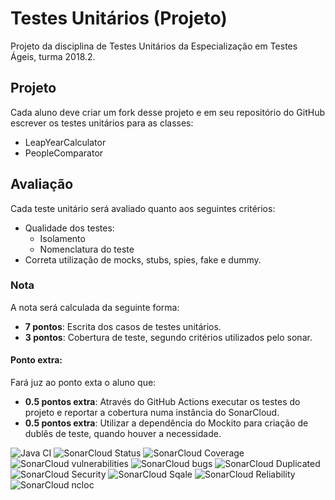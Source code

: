 # Testes Unitários (Projeto)

Projeto da disciplina de Testes Unitários da Especialização em Testes Ágeis, turma
2018.2.

## Projeto

Cada aluno deve criar um fork desse projeto e em seu repositório do GitHub escrever os testes
unitários para as classes:
- LeapYearCalculator
- PeopleComparator

## Avaliação

 Cada teste unitário será avaliado quanto aos seguintes critérios:
- Qualidade dos testes:
    - Isolamento
    - Nomenclatura do teste
- Correta utilização de mocks, stubs, spies, fake e dummy.

### Nota

A nota será calculada da seguinte forma:
- **7 pontos**: Escrita dos casos de testes unitários.
- **3 pontos**: Cobertura de teste, segundo critérios utilizados
pelo sonar.
    
#### Ponto extra:

Fará juz ao ponto exta o aluno que: 
- **0.5 pontos extra**: Através do GitHub Actions executar os testes do projeto
e reportar a cobertura numa instância do SonarCloud.
- **0.5 pontos extra**: Utilizar a dependência do Mockito para criação de
dublês de teste, quando houver a necessidade.

![Java CI](https://github.com/lazarofsjunior/unit-testing-project/workflows/Java%20CI/badge.svg)
![SonarCloud Status](https://sonarcloud.io/api/project_badges/measure?project=lazarofsjunior_unit-testing-project&metric=alert_status)
![SonarCloud Coverage](https://sonarcloud.io/api/project_badges/measure?project=lazarofsjunior_unit-testing-project&metric=coverage)
![SonarCloud vulnerabilities](https://sonarcloud.io/api/project_badges/measure?project=lazarofsjunior_unit-testing-project&metric=vulnerabilities)
![SonarCloud bugs](https://sonarcloud.io/api/project_badges/measure?project=lazarofsjunior_unit-testing-project&metric=bugs)
![SonarCloud Duplicated](https://sonarcloud.io/api/project_badges/measure?project=lazarofsjunior_unit-testing-project&metric=duplicated_lines_density)
![SonarCloud Security](https://sonarcloud.io/api/project_badges/measure?project=lazarofsjunior_unit-testing-project&metric=security_rating)
![SonarCloud Sqale](https://sonarcloud.io/api/project_badges/measure?project=lazarofsjunior_unit-testing-project&metric=sqale_index)
![SonarCloud Reliability](https://sonarcloud.io/api/project_badges/measure?project=lazarofsjunior_unit-testing-project&metric=reliability_rating)
![SonarCloud ncloc](https://sonarcloud.io/api/project_badges/measure?project=lazarofsjunior_unit-testing-project&metric=ncloc)
